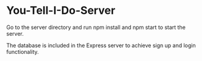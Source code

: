 # You-Tell-I-Do-Server

Go to the server directory and run npm install and npm start to start the server. 

The database is included in the Express server to achieve sign up and login functionality.

